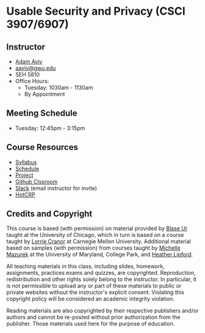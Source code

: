 # Usable Security and Privacy (CSCI 3907/6907)

## Instructor

* [Adam Aviv](adamaviv.com)
 * aaviv@gwu.edu
 * SEH 5810
 * Office Hours: 
   * Tuesday: 1030am - 1130am
   * By Appointment
   
## Meeting Schedule

* Tuesday: 12:45pm - 3:15pm

## Course Resources

* [Syllabus](syllabus.md)
* [Schedule](schedule.md)
* [Project](project.md)
* [Github Clssroom](https://classroom.github.com/classrooms/54329729-csci-3907-6907-usable-security-and-privacy-fall-2019)
* [Slack](gwusec.slack.com) (email instructor for invite)
* [HotCRP](https://hotcrp.adamaviv.com/usecf19/)

## Credits and Copyright

This course is based (with permission) on material provided by [Blase Ur](http://blaseur.com/) taught at the University of Chicago, which in turn is based on a course taught by [Lorrie Cranor](http://lorrie.cranor.org/) at Carnegie Mellon University. Additional material based on samples (with permission) from courses taught by [Michelle Mazurek](http://users.umiacs.umd.edu/~mmazurek/) at the University of Maryland, College Park, and [Heather Lipford](https://cci.uncc.edu/directory/heather-lipford).

All teaching materials in this class, including slides, homework, assignments, practices exams and quizzes, are copyrighted. Reproduction, redistribution and other rights solely belong to the instructor. In particular, it is not permissible to upload any or part of these materials to public or private websites without the instructor's explicit consent. Violating this copyright policy will be considered an academic integrity violation.

Reading materials are also copyrighted by their respective publishers and/or authors and cannot be re-posted without prior authorization from the publisher. Those materials used here for the purpose of education.
   

